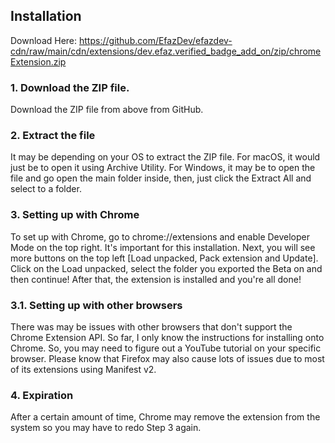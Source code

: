 ## Installation
Download Here: https://github.com/EfazDev/efazdev-cdn/raw/main/cdn/extensions/dev.efaz.verified_badge_add_on/zip/chromeExtension.zip
### 1. Download the ZIP file.
Download the ZIP file from above from GitHub.
### 2. Extract the file
It may be depending on your OS to extract the ZIP file. For macOS, it would just be to open it using Archive Utility. For Windows, it may be to open the file and go open the main folder inside, then, just click the Extract All and select to a folder.
### 3. Setting up with Chrome
To set up with Chrome, go to chrome://extensions and enable Developer Mode on the top right. It's important for this installation. Next, you will see more buttons on the top left [Load unpacked, Pack extension and Update]. Click on the Load unpacked, select the folder you exported the Beta on and then continue! After that, the extension is installed and you're all done!
### 3.1. Setting up with other browsers
There was may be issues with other browsers that don't support the Chrome Extension API. So far, I only know the instructions for installing onto Chrome. So, you may need to figure out a YouTube tutorial on your specific browser. Please know that Firefox may also cause lots of issues due to most of its extensions using Manifest v2.
### 4. Expiration
After a certain amount of time, Chrome may remove the extension from the system so you may have to redo Step 3 again.